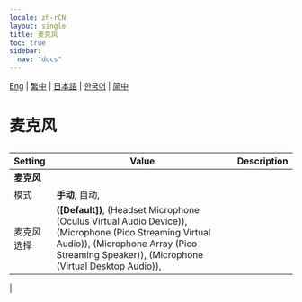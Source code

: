 ```yaml
---
locale: zh-rCN
layout: single
title: 麦克风
toc: true
sidebar:
  nav: "docs"
---
```

[Eng](/dancexr/menu/2025.4/chat/microphone) | [繁中](/tw/dancexr/menu/2025.4/chat/microphone) | [日本語](/jp/dancexr/menu/2025.4/chat/microphone) | [한국어](/kr/dancexr/menu/2025.4/chat/microphone) | [简中](/zh/dancexr/menu/2025.4/chat/microphone)

# 麦克风

## 

| Setting | Value | Description |
| :--- | --- | :--- |
|**麦克风** | | 
| 模式 | **手动**, 自动,  |  |
| 麦克风选择 | **([Default])**, (Headset Microphone (Oculus Virtual Audio Device)), (Microphone (Pico Streaming Virtual Audio)), (Microphone Array (Pico Streaming Speaker)), (Microphone (Virtual Desktop Audio)),  |  |
|
